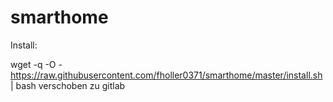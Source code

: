
# smarthome

Install:

wget -q -O - https://raw.githubusercontent.com/fholler0371/smarthome/master/install.sh | bash
verschoben zu gitlab
